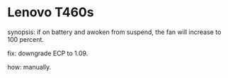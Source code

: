 # Lenovo T460s

synopsis: if on battery and awoken from suspend, the fan will increase to 100 percent.

fix: downgrade ECP to 1.09.

how: manually.